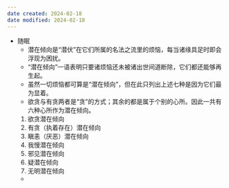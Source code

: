 ```yaml
---
date created: 2024-02-18
date modified: 2024-02-18
---
```

- 随眠
    - 潜在倾向是“潜伏”在它们所属的名法之流里的烦恼，每当诸缘具足时即会浮现为困扰。
    - “潜在倾向”一语表明只要诸烦恼还未被诸出世间道断除，它们都还能够再生起。
    - 虽然一切烦恼都可算是“潜在倾向”，但在此只列出上述七种是因为它们最为显着。
    - 欲贪与有贪两者是“贪”的方式；其余的都是属于个别的心所。因此一共有六种心所作为潜在倾向。
    1. 欲贪潜在倾向
    2. 有贪（执着存在）潜在倾向
    3. 瞋恚（厌恶）潜在倾向
    4. 我慢潜在倾向
    5. 邪见潜在倾向
    6. 疑潜在倾向
    7. 无明潜在倾向
    - 
